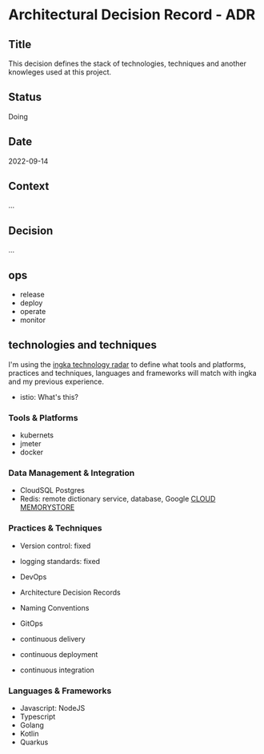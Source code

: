 # Architectural Decision Record - ADR

## Title

This decision defines the stack of technologies, techniques and another knowleges used at this project.

## Status

Doing

## Date

2022-09-14

## Context

...

## Decision

...

## ops

- release
- deploy
- operate
- monitor

## technologies and techniques

I'm using the [ingka technology radar](https://techradar.ingka.com/) to define what tools and platforms, practices and techniques, languages and frameworks will match with ingka and my previous experience.

- istio: What's this?

### Tools & Platforms

- kubernets
- jmeter
- docker

### Data Management & Integration

- CloudSQL Postgres
- Redis: remote dictionary service, database, Google [CLOUD MEMORYSTORE](https://cloud.google.com/memorystore)

### Practices & Techniques

- Version control: fixed
- logging standards: fixed

- DevOps
- Architecture Decision Records
- Naming Conventions

- GitOps

- continuous delivery
- continuous deployment
- continuous integration

### Languages & Frameworks

- Javascript: NodeJS
- Typescript
- Golang
- Kotlin
- Quarkus
